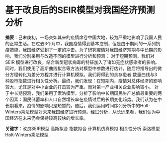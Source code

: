 # 基于改良后的SEIR模型对我国经济预测分析
**摘要**：己末庚初，一场突如其来的疫情席卷中国大地，较为严重地影响了我国人民的正常生活。在过去3个月中，我国疫情得到基本控制，但是由于期间的一系列抗疫措施，我国经济受到了一定的冲击。为了研究疫情对我国经济短期与中长期的影响，我们分别采用与改造不同的模型进行分析和预测：
对于短期预测，我们对SEIR 模型进行改良，结合新型冠状病毒的特征加入了诸如无症状感染者的影响。同时，我们使用了高斯曲线拟合等方法对模型中参数进行估计，随后将推导出的微分方程转化为差分方程并进行计算机模拟。我们将得到的余存患者
数量曲线与3 种股市指数进行相关性分析。最终，我们发现：在短期内，疫情对总体经济的影响较大，尤其是对中小企业的打击较为严重。而对第一产业相关企业影响较小。
对于中长期预测，我们采用了索洛模型，分析了影响中长期国民生产总值最重要的两个因素：国民储蓄率和人口自然增长率在疫情过后的长期变化趋势。我们认为在中长期看来，疫情的影响只是短暂的。随后，我们运用时间序列分析中的Holt-Winters乘法模型对未来我国经济进行预测。经过分析，从长远来看，我们认为中国经济在未来仍会保持较高较快的增长率。

**关键字**：改良SEIR模型 高斯拟合 指数拟合 计算机仿真模拟 相关性分析 索洛模型 Holt-Winters乘法模型
